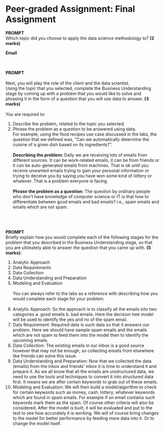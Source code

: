 # Peer-graded Assignment: Final Assignment

<b>PROMPT</b></br>
Which topic did you choose to apply the data science methodology to? <b>(2 marks)</b></br>

<b>Email</b></br></br></br>

<b>PROMPT</b></br></br>
Next, you will play the role of the client and the data scientist. </br>
Using the topic that you selected, complete the Business Understanding stage by coming up with a problem that you would like to solve and phrasing it in the form of a question that you will use data to answer. <b>(3 marks)</b>
</br></br>
You are required to: </br>
1.	Describe the problem, related to the topic you selected. </br>
2.	Phrase the problem as a question to be answered using data. </br>
For example, using the food recipes use case discussed in the labs, the question that we defined was, "Can we automatically determine the cuisine of a given dish based on its ingredients?". </br></br>
<b>Describing the problem:</b> Daily we are receiving lots of emails from different sources. It can be work-related emails, it can be from friends or it can be auto-generated emails from machines. That is ok until you receive unwanted emails trying to gain your personal information or trying to deceive you by saying you have won some kind of lottery or whatever. That is a problem everyone is facing.</br></br>
<b>Phrase the problem as a question:</b> The question by ordinary people who don't have knowledge of computer science or IT is that how to differentiate between good emails and bad emails? i.e., spam emails and emails which are not spam.
</br></br></br></br>

<b>PROMPT</b></br>
Briefly explain how you would complete each of the following stages for the problem that you described in the Business Understanding stage, so that you are ultimately able to answer the question that you came up with. <b>(5 marks):</b></br>
1.	Analytic Approach </br>
2.	Data Requirements </br>
3.	Data Collection </br>
4.	Data Understanding and Preparation </br>
5.	Modeling and Evaluation </br></br>
You can always refer to the labs as a reference with describing how you would complete each stage for your problem. </br></br>
1. Analytic Approach: So the approach is to classify all the emails into two categories a. good emails b. bad emails. Here the decision tree model will be used to identify the yes and no of the spam email. </br>
2. Data Requirement: Required data is such data so that it answers our problem. Here we should have sample spam emails and the emails which are not spam to feed them into the model then to identify the upcoming emails. </br>
3. Data Collection: The existing emails in our inbox is a good source however that may not be enough, so collecting emails from elsewhere like friends can solve this issue. </br>
4. Data Understanding and Preparation: Now that we collected the data (emails) from the inbox and friends' inbox it is time to understand it and prepare it. As we all know that all the emails are unstructured data, we need to use the tools and techniques to convert it into structured data first. It means we are after certain keywords to grab out of these emails. </br>
5. Modeling and Evaluation: We will then build a model/algorithm to check for certain keywords such as money, cash, lottery, whatever keywords which are found in spam emails. For example if an email contains such keywords mark them as the spam. Of course other criteria will also be considered. After the model is built, it will be evaluated and put to the test to see how accurately it is working. We will of course bring changes to the model for better performance by feeding more data into it. Or to change the model itself. </br>
